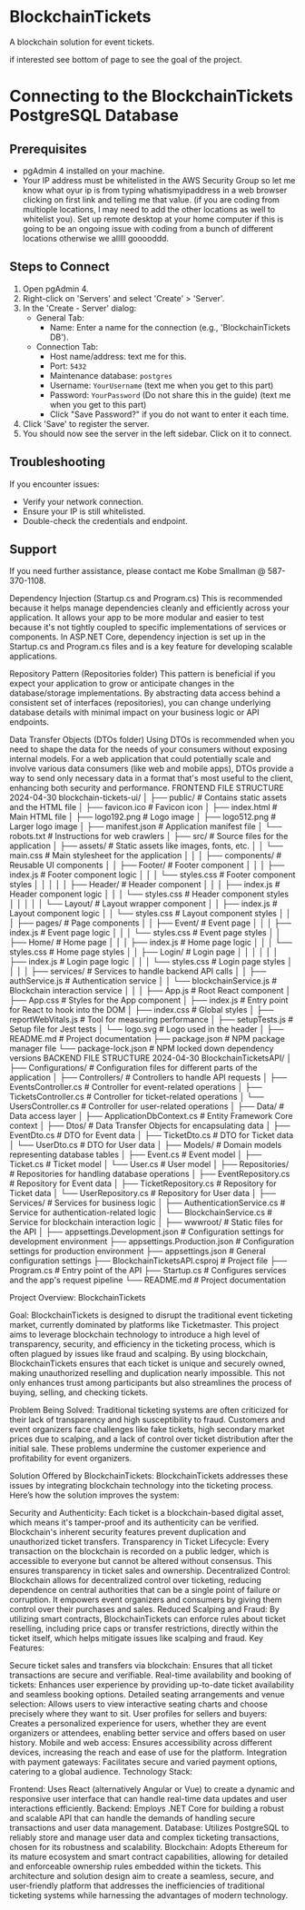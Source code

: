 ﻿# BlockchainTickets
A blockchain solution for event tickets.

if interested see bottom of page to see the goal of the project.

# Connecting to the BlockchainTickets PostgreSQL Database

## Prerequisites
- pgAdmin 4 installed on your machine.
- Your IP address must be whitelisted in the AWS Security Group so let me know what oyur ip is from typing whatismyipaddress in a web browser clicking on first link and telling me that value. (if you are coding from multiople locations, I may need to add the other locations as well to whitelist you). Set up remote desktop at your home computer if this is going to be an ongoing issue with coding from a bunch of different locations otherwise we alllll gooooddd.

## Steps to Connect
1. Open pgAdmin 4.
2. Right-click on 'Servers' and select 'Create' > 'Server'.
3. In the 'Create - Server' dialog:
   - General Tab:
     - Name: Enter a name for the connection (e.g., 'BlockchainTickets DB').
   - Connection Tab:
     - Host name/address: text me for this. 
     - Port: `5432`
     - Maintenance database: `postgres`
     - Username: `YourUsername` (text me when you get to this part)
     - Password: `YourPassword` (Do not share this in the guide) (text me when you get to this part)
     - Click "Save Password?" if you do not want to enter it each time.
4. Click 'Save' to register the server.
5. You should now see the server in the left sidebar. Click on it to connect.

## Troubleshooting
If you encounter issues:
- Verify your network connection.
- Ensure your IP is still whitelisted.
- Double-check the credentials and endpoint.

## Support
If you need further assistance, please contact me Kobe Smallman @ 587-370-1108.

Dependency Injection (Startup.cs and Program.cs)
This is recommended because it helps manage dependencies cleanly and efficiently across your application. It allows your app to be more modular and easier to test because it's not tightly coupled to specific implementations of services or components. In ASP.NET Core, dependency injection is set up in the Startup.cs and Program.cs files and is a key feature for developing scalable applications.

Repository Pattern (Repositories folder)
This pattern is beneficial if you expect your application to grow or anticipate changes in the database/storage implementations. By abstracting data access behind a consistent set of interfaces (repositories), you can change underlying database details with minimal impact on your business logic or API endpoints.

Data Transfer Objects (DTOs folder)
Using DTOs is recommended when you need to shape the data for the needs of your consumers without exposing internal models. For a web application that could potentially scale and involve various data consumers (like web and mobile apps), DTOs provide a way to send only necessary data in a format that's most useful to the client, enhancing both security and performance.
FRONTEND FILE STRUCTURE 2024-04-30
blockchain-tickets-ui/
│
├── public/                      # Contains static assets and the HTML file
│   ├── favicon.ico              # Favicon icon
│   ├── index.html               # Main HTML file
│   ├── logo192.png              # Logo image
│   ├── logo512.png              # Larger logo image
│   ├── manifest.json            # Application manifest file
│   └── robots.txt               # Instructions for web crawlers
│
├── src/                         # Source files for the application
│   ├── assets/                  # Static assets like images, fonts, etc.
│   │   └── main.css             # Main stylesheet for the application
│   │
│   ├── components/              # Reusable UI components
│   │   ├── Footer/              # Footer component
│   │   │   ├── index.js         # Footer component logic
│   │   │   └── styles.css       # Footer component styles
│   │   │
│   │   ├── Header/              # Header component
│   │   │   ├── index.js         # Header component logic
│   │   │   └── styles.css       # Header component styles
│   │   │
│   │   └── Layout/              # Layout wrapper component
│   │       ├── index.js         # Layout component logic
│   │       └── styles.css       # Layout component styles
│   │
│   ├── pages/                   # Page components
│   │   ├── Event/               # Event page
│   │   │   ├── index.js         # Event page logic
│   │   │   └── styles.css       # Event page styles
│   │   ├── Home/                # Home page
│   │   │   ├── index.js         # Home page logic
│   │   │   └── styles.css       # Home page styles
│   │   ├── Login/               # Login page
│   │   │
│ │ │ ├── index.js # Login page logic
│ │ │ └── styles.css # Login page styles
│ │ │
│ ├── services/ # Services to handle backend API calls
│ │ ├── authService.js # Authentication service
│ │ └── blockchainService.js # Blockchain interaction service
│ │
│ ├── App.js # Root React component
│ ├── App.css # Styles for the App component
│ ├── index.js # Entry point for React to hook into the DOM
│ ├── index.css # Global styles
│ ├── reportWebVitals.js # Tool for measuring performance
│ ├── setupTests.js # Setup file for Jest tests
│ └── logo.svg # Logo used in the header
│
├── README.md # Project documentation
├── package.json # NPM package manager file
└── package-lock.json # NPM locked down dependency versions
BACKEND FILE STRUCTURE 2024-04-30
BlockchainTicketsAPI/
│
├── Configurations/             # Configuration files for different parts of the application
│
├── Controllers/                # Controllers to handle API requests
│   ├── EventsController.cs     # Controller for event-related operations
│   ├── TicketsController.cs    # Controller for ticket-related operations
│   └── UsersController.cs      # Controller for user-related operations
│
├── Data/                       # Data access layer
│   ├── ApplicationDbContext.cs # Entity Framework Core context
│
├── Dtos/                       # Data Transfer Objects for encapsulating data
│   ├── EventDto.cs             # DTO for Event data
│   ├── TicketDto.cs            # DTO for Ticket data
│   └── UserDto.cs              # DTO for User data
│
├── Models/                     # Domain models representing database tables
│   ├── Event.cs                # Event model
│   ├── Ticket.cs               # Ticket model
│   └── User.cs                 # User model
│
├── Repositories/               # Repositories for handling database operations
│   ├── EventRepository.cs      # Repository for Event data
│   ├── TicketRepository.cs     # Repository for Ticket data
│   └── UserRepository.cs       # Repository for User data
│
├── Services/                   # Services for business logic
│   ├── AuthenticationService.cs # Service for authentication-related logic
│   └── BlockchainService.cs    # Service for blockchain interaction logic
│
├── wwwroot/                    # Static files for the API
│
├── appsettings.Development.json # Configuration settings for development environment
├── appsettings.Production.json  # Configuration settings for production environment
├── appsettings.json             # General configuration settings
├── BlockchainTicketsAPI.csproj  # Project file
├── Program.cs                   # Entry point of the API
├── Startup.cs                   # Configures services and the app's request pipeline
└── README.md                    # Project documentation


Project Overview: BlockchainTickets

Goal:
BlockchainTickets is designed to disrupt the traditional event ticketing market, currently dominated by platforms like Ticketmaster. This project aims to leverage blockchain technology to introduce a high level of transparency, security, and efficiency in the ticketing process, which is often plagued by issues like fraud and scalping. By using blockchain, BlockchainTickets ensures that each ticket is unique and securely owned, making unauthorized reselling and duplication nearly impossible. This not only enhances trust among participants but also streamlines the process of buying, selling, and checking tickets.

Problem Being Solved:
Traditional ticketing systems are often criticized for their lack of transparency and high susceptibility to fraud. Customers and event organizers face challenges like fake tickets, high secondary market prices due to scalping, and a lack of control over ticket distribution after the initial sale. These problems undermine the customer experience and profitability for event organizers.

Solution Offered by BlockchainTickets:
BlockchainTickets addresses these issues by integrating blockchain technology into the ticketing process. Here’s how the solution improves the system:

Security and Authenticity: Each ticket is a blockchain-based digital asset, which means it's tamper-proof and its authenticity can be verified. Blockchain's inherent security features prevent duplication and unauthorized ticket transfers.
Transparency in Ticket Lifecycle: Every transaction on the blockchain is recorded on a public ledger, which is accessible to everyone but cannot be altered without consensus. This ensures transparency in ticket sales and ownership.
Decentralized Control: Blockchain allows for decentralized control over ticketing, reducing dependence on central authorities that can be a single point of failure or corruption. It empowers event organizers and consumers by giving them control over their purchases and sales.
Reduced Scalping and Fraud: By utilizing smart contracts, BlockchainTickets can enforce rules about ticket reselling, including price caps or transfer restrictions, directly within the ticket itself, which helps mitigate issues like scalping and fraud.
Key Features:

Secure ticket sales and transfers via blockchain: Ensures that all ticket transactions are secure and verifiable.
Real-time availability and booking of tickets: Enhances user experience by providing up-to-date ticket availability and seamless booking options.
Detailed seating arrangements and venue selection: Allows users to view interactive seating charts and choose precisely where they want to sit.
User profiles for sellers and buyers: Creates a personalized experience for users, whether they are event organizers or attendees, enabling better service and offers based on user history.
Mobile and web access: Ensures accessibility across different devices, increasing the reach and ease of use for the platform.
Integration with payment gateways: Facilitates secure and varied payment options, catering to a global audience.
Technology Stack:

Frontend: Uses React (alternatively Angular or Vue) to create a dynamic and responsive user interface that can handle real-time data updates and user interactions efficiently.
Backend: Employs .NET Core for building a robust and scalable API that can handle the demands of handling secure transactions and user data management.
Database: Utilizes PostgreSQL to reliably store and manage user data and complex ticketing transactions, chosen for its robustness and scalability.
Blockchain: Adopts Ethereum for its mature ecosystem and smart contract capabilities, allowing for detailed and enforceable ownership rules embedded within the tickets.
This architecture and solution design aim to create a seamless, secure, and user-friendly platform that addresses the inefficiencies of traditional ticketing systems while harnessing the advantages of modern technology.